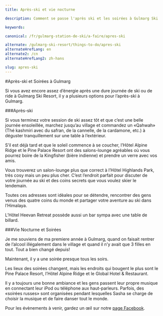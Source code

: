 ```yaml
---
title: Après-ski et vie nocturne

description: Comment se passe l'après ski et les soirées à Gulmarg Ski Resort? Partagez votre aventure au ski dans l'Himalaya autour d'un qahwah dans des bar-lounge cosy

keywords:

canonical: /fr/gulmarg-station-de-ski/a-faire/apres-ski

alternate: /gulmarg-ski-resort/things-to-do/apres-ski
alternateHrefLang: en
alternate2: /cn
alternateHrefLang2: zh-hans

slug: apres-ski
---
```


#Après-ski et Soirées à Gulmarg

Si vous avez encore assez d’énergie après une dure journée de ski ou de ride à Gulmarg Ski Resort, il y a plusieurs options pour l’après-ski à Gulmarg.

###Après-ski

Si vous terminez votre session de ski assez tôt et que c’est une belle journée ensoleillée, marchez jusqu’au village et commandez un «Qahwah» (Thé kashmiri avec du safran, de la cannelle, de la cardamone, etc.) à déguster tranquillement sur une table à l’extérieur.

S’il est déjà tard et que le soleil commence à se coucher, l’Hôtel Alpine Ridge et le Pine Palace Resort ont des salons-lounge agréables où vous pourrez boire de la Kingfisher (bière indienne) et prendre un verre avec vos amis.

Vous trouverez un salon-lounge plus que correct à l’Hôtel Highlands Park, très cosy mais un peu plus cher. C’est l’endroit parfait pour discuter de votre journée au ski et des coins secrets que vous voulez skier le lendemain.

Toutes ces adresses sont idèales pour se détendre, rencontrer des gens venus des quatre coins du monde et partager votre aventure au ski dans l’Himalaya.

L’Hôtel Heevan Retreat possède aussi un bar sympa avec une table de billard.

###Vie Nocturne et Soirées

Je me souviens de ma premiere année à Gulmarg, quand on faisait rentrer de l’alcool illégalement dans le village et quand il n’y avait que 3 filles en tout. Tout a bien changé depuis!

Maintenant, il y a une soirée presque tous les soirs.

Les lieux des soirées changent, mais les endroits qui bougent le plus sont le Pine Palace Resort, l’Hôtel Alpine Ridge et le Global Hotel & Restaurant.

Il y a toujours une bonne ambiance et les gens passent leur propre musique en connectant leur iPod ou téléphone aux haut-parleurs. Parfois, des «soirées russes» sont organisées pendant lesquelles Sasha se charge de choisir la musique et de faire danser tout le monde.

Pour les évènements à venir, gardez un œil sur notre [page Facebook](https://www.facebook.com/skigulmarg/?target=_blank).
